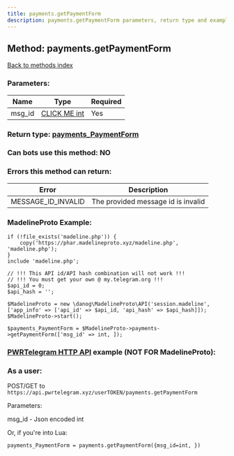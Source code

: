 ```yaml
---
title: payments.getPaymentForm
description: payments.getPaymentForm parameters, return type and example
---
```

## Method: payments.getPaymentForm  
[Back to methods index](index.md)


### Parameters:

| Name     |    Type       | Required |
|----------|---------------|----------|
|msg\_id|[CLICK ME int](../types/int.md) | Yes|


### Return type: [payments\_PaymentForm](../types/payments_PaymentForm.md)

### Can bots use this method: **NO**


### Errors this method can return:

| Error    | Description   |
|----------|---------------|
|MESSAGE_ID_INVALID|The provided message id is invalid|


### MadelineProto Example:


```
if (!file_exists('madeline.php')) {
    copy('https://phar.madelineproto.xyz/madeline.php', 'madeline.php');
}
include 'madeline.php';

// !!! This API id/API hash combination will not work !!!
// !!! You must get your own @ my.telegram.org !!!
$api_id = 0;
$api_hash = '';

$MadelineProto = new \danog\MadelineProto\API('session.madeline', ['app_info' => ['api_id' => $api_id, 'api_hash' => $api_hash]]);
$MadelineProto->start();

$payments_PaymentForm = $MadelineProto->payments->getPaymentForm(['msg_id' => int, ]);
```

### [PWRTelegram HTTP API](https://pwrtelegram.xyz) example (NOT FOR MadelineProto):



### As a user:

POST/GET to `https://api.pwrtelegram.xyz/userTOKEN/payments.getPaymentForm`

Parameters:

msg_id - Json encoded int




Or, if you're into Lua:

```
payments_PaymentForm = payments.getPaymentForm({msg_id=int, })
```

